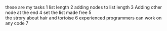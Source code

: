 these are my tasks
1
	list length
2
	adding nodes to list length
3
	Adding other  node at the end
4
	set the list made free
5	
	the strory about hair and tortoise
6	experienced programmers can work on any code
7
	
